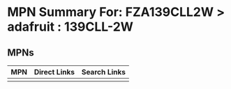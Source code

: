 



# MPN Summary For: FZA139CLL2W > adafruit : 139CLL-2W

## MPNs
  

|MPN|Direct Links|Search Links|
| :--- | :--- | :--- |
||||
